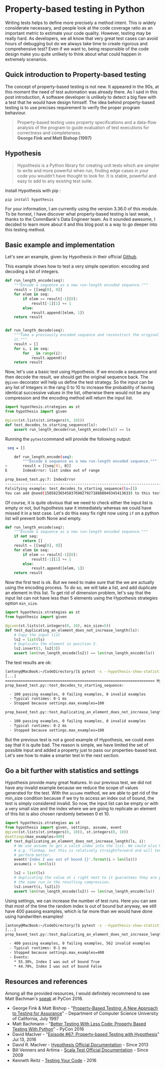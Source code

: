 # Property-based testing in Python

Writing tests helps to define more precisely a method intent. This is widely considerate necessary, and people look at
the code coverage ratio as an important metric to estimate your code quality. However, testing may be really hard. 
As developers, we all know that very great test cases can avoid hours of debugging but do we always take time to create
rigorous and comprehensive test? Even if we want to, being responsible of the code design make you quite unlikely to 
think about what could happen in extremely scenarios.

 
## Quick introduction to Property-based testing

The concept of property-based testing is not new. It appeared in the 90s, at this moment the need of test automation
was already there. As I said in this post introduction, A software developer is unlikely to detect a big flaw with a
test that he would have design himself. The idea behind property-based testing is to use precises requirement to verify
the proper program behaviour. 

> Property-based testing uses property specifications and a data-flow analysis of the program to
guide evaluation of test executions for correctness and completeness. <br> <b>George Fink and Matt Bishop (1997)</b>


## Hypothesis

> Hypothesis is a Python library for creating unit tests which are simpler to write and more powerful when run,
finding edge cases in your code you wouldn’t have thought to look for. It is stable, powerful and easy to add to any
existing test suite.

Install Hypothesis with pip :

```
pip install hypothesis
```
 
For your information, I am currently using the version 3.36.0 of this module. To be honest, I have discover what
property-based testing is last weak, thanks to the CommBank's Data Engineer team. As it sounded awesome, I decided to
learn more about it and this blog post is a way to go deeper into this testing method.

## Basic example and implementation

Let's see an example, given by Hypothesis in their official [Github](https://github.com/HypothesisWorks/hypothesis-python/blob/master/examples/test_rle.py).

This example shows how to test a very simple operation: encoding and decoding a list of integers. 

```python
def run_length_encode(seq):
    """Encode a sequence as a new run-length encoded sequence."""
    result = [[seq[0], 0]]
    for elem in seq:
        if elem == result[-1][0]:
            result[-1][1] += 1
        else:
            result.append([elem, 1])
    return result


def run_length_decode(seq):
    """Take a previously encoded sequence and reconstruct the original from
    it."""
    result = []
    for s, i in seq:
        for _ in range(i):
            result.append(s)
    return result
```

Now, let's use a basic test using Hypothesis. If we encode a sequence and then decode the result, we should get the
original sequence back. The ```@given``` decorator will help us define the test strategy. So the input can be any list
of Integers in the rang 0 to 10 to increase the probability of having identical successive values in the list, otherwise there
would not be any compression and the encoding method will return the input list.

```python
import hypothesis.strategies as st
from hypothesis import given

@given(st.lists(st.integers(0, 10)))
def test_decodes_to_starting_sequence(ls):
    assert run_length_decode(run_length_encode(ls)) == ls
```

Running the ```pytest```command will provide the following output:

```sh
 seq = []

    def run_length_encode(seq):
        """Encode a sequence as a new run-length encoded sequence."""
>       result = [[seq[0], 0]]
E       IndexError: list index out of range

prop_based_test.py:7: IndexError
------------------------------------------------------------------------- Hypothesis --------------------------------------------------------------------------
Falsifying example: test_decodes_to_starting_sequence(ls=[])
You can add @seed(150582365458376902792718888049345413633) to this test or run pytest with --hypothesis-seed=150582365458376902792718888049345413633 to reproduce this failure.
```

Of course, it is quite obvious that we need to check either the input list is empty or not, but hypothesis saw it
immediately whereas we could have missed it in a test case. Let's do this easy fix right now using ```if``` on a python
list will prevent both None and empty.

```python
def run_length_encode(seq):
    """Encode a sequence as a new run-length encoded sequence."""
    if not seq:
        return []
    result = [[seq[0], 0]]
    for elem in seq:
        if elem == result[-1][0]:
            result[-1][1] += 1
        else:
            result.append([elem, 1])
    return result
```

Now the first test is ok. But we need to make sure that the we are actually using the encoding process. To do so, we
will take a list, and add duplicate an element in this list. To get rid of dimension problem, let's say that the input
list can not have less than 5 elements using the Hypothesis strategies option ```min_size```. 

```python
import hypothesis.strategies as st
from hypothesis import given

@given(st.lists(st.integers(0, 10), min_size=5))
def test_duplicating_an_element_does_not_increase_length(ls):
    # Copy the input list
    ls2 = list(ls)
    # Duplicate the element in position 3.
    ls2.insert(3, ls2[3])
    assert len(run_length_encode(ls2)) == len(run_length_encode(ls))
```

The test results are ok:

```sh
[antony@MacBook:~/CodeDirectory/]$ pytest -s --hypothesis-show-statistics
[...]
==================================================================== Hypothesis Statistics ====================================================================
prop_based_test.py::test_decodes_to_starting_sequence:

  - 100 passing examples, 0 failing examples, 0 invalid examples
  - Typical runtimes: 0-1 ms
  - Stopped because settings.max_examples=100

prop_based_test.py::test_duplicating_an_element_does_not_increase_length:

  - 100 passing examples, 0 failing examples, 0 invalid examples
  - Typical runtimes: 0-2 ms
  - Stopped because settings.max_examples=100
```

But the previous test is not a good example of Hypothesis, we could even say that it is quite bad. The reason is simple,
we have limited the set of possible input and added a property just to pass our properties-based test. Let's see how
to make a smarter test in the next section.

## Go a bit further with statistics and settings

Hypothesis provide many great features. In our previous test, we did not have any invalid example because we reduce the
scope of values generated for the test. With the ```assume``` method, we are able to get rid of the min_size condition
because if we try to access an index out of bound, the test is simply considered invalid. So now, the input list can be
empty or with a very small size and the index where we are going to replicate an element of this list is also chosen
randomly between 0 et 10. 

```python
import hypothesis.strategies as st
from hypothesis import given, settings, assume, event
@given(st.lists(st.integers(0, 10)), st.integers(0, 10))
@settings(max_examples=400)
def test_duplicating_an_element_does_not_increase_length(ls, i):
    # We use assume to get a valid index into the list. We could also have used
    # e.g. flatmap, but this is relatively straightforward and will tend to
    # perform better.
    event('Index I was out of bound {}'.format(i > len(ls)))
    assume(i < len(ls))

    ls2 = list(ls)
    # duplicating the value at i right next to it guarantees they are part of
    # the same run in the resulting compression.
    ls2.insert(i, ls2[i])
    assert len(run_length_encode(ls2)) == len(run_length_encode(ls))
```

Using settings, we can increase the number of test runs. Here you can see that most of the time the random index is
out of bound but anyway, we still have 400 passing examples, which is far more than we would have done using handwritten
examples!

```sh
[antony@MacBook:~/CodeDirectory/]$ pytest -s --hypothesis-show-statistics
[...]
prop_based_test.py::test_duplicating_an_element_does_not_increase_length:

  - 400 passing examples, 0 failing examples, 562 invalid examples
  - Typical runtimes: 0-1 ms
  - Stopped because settings.max_examples=400
  - Events:
    * 55.30%, Index I was out of bound True
    * 44.70%, Index I was out of bound False
```   

## Resources and references
 
Among all the provided resources, I would definitely recommend to see Matt Bachman's
[speak](https://www.youtube.com/watch?v=jvwfDdgg93E) at PyCon 2016.   
 
- George Fink & Matt Bishop - "[Property-Based Testing; A New Approach to Testing for Assurance](https://pdfs.semanticscholar.org/8b1f/371310de3e237a994be89393373e27126593.pdf)" - Department
of Computer Science University of California, July 1997 
- Matt Bachmann - "[Better Testing With Less Code: Property Based Testing With Python](https://www.youtube.com/watch?v=jvwfDdgg93E)" - PyCon 2016
- David MacIver - "[Episode #67: Property-based Testing with Hypothesis](https://talkpython.fm/episodes/show/67/property-based-testing-with-hypothesis)" Jul 13, 2016
- David R. MacIver - [Hypothesis Official Documentation](https://hypothesis.readthedocs.io/en/latest/index.html) - Since 2013
- Bill Venners and Artima - [Scala Test Official Documentation](http://www.scalatest.org/user_guide/property_based_testing) - Since 2009
- Kenneth Reitz - [Testing Your Code](http://docs.python-guide.org/en/latest/writing/tests/) - 2016

